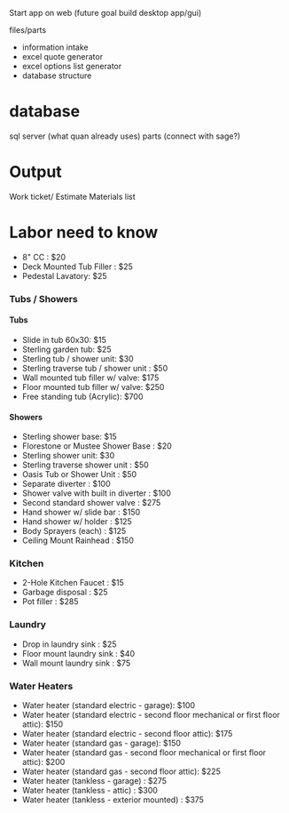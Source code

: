 Start app on web (future goal build desktop app/gui)

files/parts
- information intake
- excel quote generator
- excel options list generator
- database structure

# database
sql server (what quan already uses)
parts (connect with sage?)

# Output
Work ticket/ Estimate
Materials list


# Labor need to know

- 8" CC : $20
- Deck Mounted Tub Filler : $25
- Pedestal Lavatory: $25

### Tubs / Showers
#### Tubs
- Slide in tub 60x30: $15
- Sterling garden tub: $25
- Sterling tub / shower unit: $30
- Sterling traverse tub / shower unit : $50
- Wall mounted tub filler w/ valve: $175
- Floor mounted tub filler w/ valve: $250
- Free standing tub (Acrylic): $700

#### Showers
- Sterling shower base: $15
- Florestone or Mustee Shower Base : $20
- Sterling shower unit: $30
- Sterling traverse shower unit : $50
- Oasis Tub or Shower Unit : $50
- Separate diverter : $100
- Shower valve with built in diverter : $100
- Second standard shower valve : $275
- Hand shower w/ slide bar : $150
- Hand shower w/ holder : $125
- Body Sprayers (each) : $125
- Ceiling Mount Rainhead : $150

### Kitchen
- 2-Hole Kitchen Faucet : $15
- Garbage disposal : $25
- Pot filler : $285

### Laundry
- Drop in laundry sink : $25
- Floor mount laundry sink : $40
- Wall mount laundry sink : $75

### Water Heaters
- Water heater (standard electric - garage): $100
- Water heater (standard electric - second floor mechanical or first floor attic): $150
- Water heater (standard electric - second floor attic): $175
- Water heater (standard gas - garage): $150
- Water heater (standard gas - second floor mechanical or first floor attic): $200
- Water heater (standard gas - second floor attic): $225
- Water heater (tankless - garage) : $275
- Water heater (tankless - attic) : $300
- Water heater (tankless - exterior mounted) : $375
